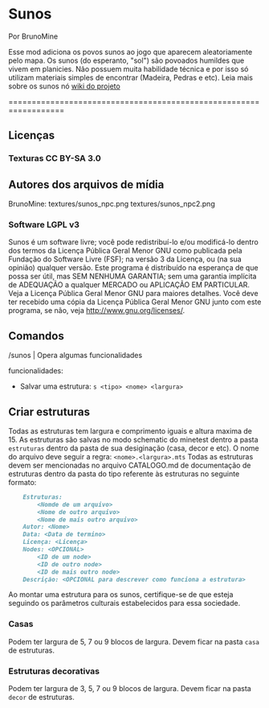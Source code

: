 Sunos
===============

Por BrunoMine

Esse mod adiciona os povos sunos ao jogo que aparecem aleatoriamente pelo mapa.
Os sunos (do esperanto, "sol") são povoados humildes que vivem 
em planicies. Não possuem muita habilidade técnica e por isso 
só utilizam materiais simples de encontrar 
(Madeira, Pedras e etc). Leia mais sobre os sunos nó [wiki do projeto](https://github.com/BrunoMine/sociedades/wiki/Sunos)

==================================================================

## Licenças 

### Texturas CC BY-SA 3.0

Autores dos arquivos de mídia
-----------------------------

BrunoMine:
  textures/sunos_npc.png
  textures/sunos_npc2.png
  
### Software LGPL v3

Sunos é um software livre; você pode redistribuí-lo e/ou 
modificá-lo dentro dos termos da Licença Pública Geral Menor GNU 
como publicada pela Fundação do Software Livre (FSF); na versão 3 
da Licença, ou (na sua opinião) qualquer versão.
Este programa é distribuído na esperança de que possa ser útil, 
mas SEM NENHUMA GARANTIA; sem uma garantia implícita de ADEQUAÇÃO
a qualquer MERCADO ou APLICAÇÃO EM PARTICULAR. Veja a
Licença Pública Geral Menor GNU para maiores detalhes.
Você deve ter recebido uma cópia da Licença Pública 
Geral Menor GNU junto com este programa, 
se não, veja <http://www.gnu.org/licenses/>.

## Comandos

/sunos <func> | Opera algumas funcionalidades

funcionalidades:

- Salvar uma estrutura: `s <tipo> <nome> <largura>`

## Criar estruturas
Todas as estruturas tem largura e comprimento iguais e altura
maxima de 15.
As estruturas são salvas no modo schematic do minetest dentro 
a pasta `estruturas` dentro da pasta de sua desiginação 
(casa, decor e etc).
O nome do arquivo deve seguir a regra:
`<nome>.<largura>.mts`
Todas as estruturas devem ser mencionadas no arquivo CATALOGO.md 
de documentação de estruturas dentro da pasta do tipo referente às 
estruturas no seguinte formato:

```md
	Estruturas:
		<Nomde de um arquivo>
		<Nome de outro arquivo>
		<Nome de mais outro arquivo>
	Autor: <Nome>
	Data: <Data de termino>
	Licença: <Licença>
	Nodes: <OPCIONAL>
		<ID de um node>
		<ID de outro node>
		<ID de mais outro node>
	Descrição: <OPCIONAL para descrever como funciona a estrutura>
```

Ao montar uma estrutura para os sunos, certifique-se de que esteja seguindo 
os parâmetros culturais estabelecidos para essa sociedade.

### Casas

Podem ter largura de 5, 7 ou 9 blocos de largura.
Devem ficar na pasta `casa` de estruturas.

### Estruturas decorativas

Podem ter largura de 3, 5, 7 ou 9 blocos de largura.
Devem ficar na pasta `decor` de estruturas.

